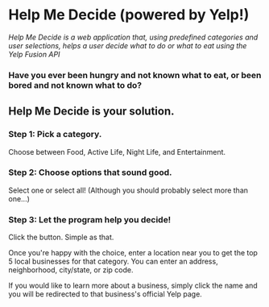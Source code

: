 # Help Me Decide (powered by Yelp!)

*Help Me Decide is a web application that, using predefined categories and user selections, helps a user decide what to do or what to eat using the Yelp Fusion API*

### Have you ever been hungry and not known what to eat, or been bored and not known what to do?

## Help Me Decide is your solution.


### Step 1: Pick a category.

Choose between Food, Active Life, Night Life, and Entertainment.


### Step 2: Choose options that sound good.

Select one or select all! (Although you should probably select more than one...)


### Step 3: Let the program help you decide!

Click the button. Simple as that.



Once you're happy with the choice, enter a location near you to get the top 5 local businesses for that category.
You can enter an address, neighborhood, city/state, or zip code.


If you would like to learn more about a business, simply click the name and you will be redirected to that business's official Yelp page.
